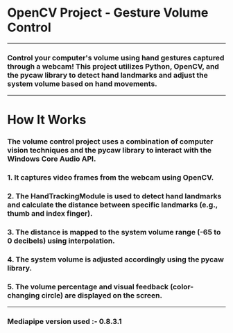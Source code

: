 # OpenCV Project - Gesture Volume Control
---
### Control your computer's volume using hand gestures captured through a webcam! This project utilizes Python, OpenCV, and the pycaw library to detect hand landmarks and adjust the system volume based on hand movements.

---
# How It Works
### The volume control project uses a combination of computer vision techniques and the pycaw library to interact with the Windows Core Audio API.

### 1. It captures video frames from the webcam using OpenCV.
### 2. The HandTrackingModule is used to detect hand landmarks and calculate the distance between specific landmarks (e.g., thumb and index finger).
### 3. The distance is mapped to the system volume range (-65 to 0 decibels) using interpolation.
### 4. The system volume is adjusted accordingly using the pycaw library.
### 5. The volume percentage and visual feedback (color-changing circle) are displayed on the screen.

---
### Mediapipe version used :- 0.8.3.1
